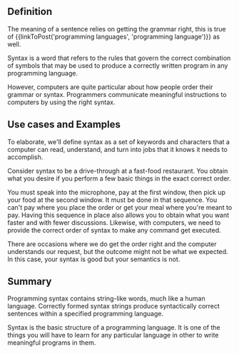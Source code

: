 ## Definition
The meaning of a sentence relies on getting the grammar right, this is true of {{linkToPost('programming languages', 'programming language')}} as well.

Syntax is a word that refers to the rules that govern the correct combination of symbols that may be used to produce a correctly written program in any programming language.

However, computers are quite particular about how people order their grammar or syntax. Programmers communicate meaningful instructions to computers by using the right syntax.


## Use cases and Examples
To elaborate, we'll define syntax as a set of keywords and characters that a computer can read, understand, and turn into jobs that it knows it needs to accomplish.

Consider syntax to be a drive-through at a fast-food restaurant. You obtain what you desire if you perform a few basic things in the exact correct order.

You must speak into the microphone, pay at the first window, then pick up your food at the second window. It must be done in that sequence. You can't pay where you place the order or get your meal where you're meant to pay. Having this sequence in place also allows you to obtain what you want faster and with fewer discussions. Likewise, with computers, we need to provide the correct order of syntax to make any command get executed.

There are occasions where we do get the order right and the computer understands our request, but the outcome might not be what we expected. In this case, your syntax is good but your semantics is not.

## Summary
Programming syntax contains string-like words, much like a human language. Correctly formed syntax strings produce syntactically correct sentences within a specified programming language.

Syntax is the basic structure of a programming language. It is one of the things you will have to learn for any particular language in other to write meaningful programs in them.
